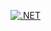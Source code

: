 [![.NET](https://github.com/pigeonmaster420/OmSTU-22-23-4/actions/workflows/dotnet.yml/badge.svg?branch=endmovecommand&event=workflow_run)](https://github.com/pigeonmaster420/OmSTU-22-23-4/actions/workflows/dotnet.yml)
